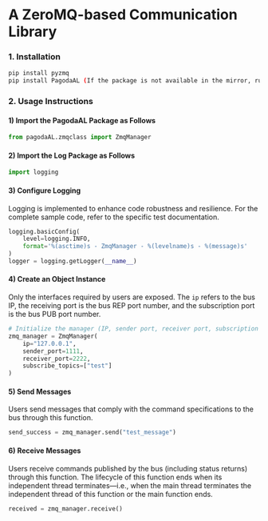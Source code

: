 # A ZeroMQ-based Communication Library

### 1. Installation
```bash
pip install pyzmq
pip install PagodaAL (If the package is not available in the mirror, run: pip install PagodaAL==0.1.0 -i https://pypi.org/simple)
```

### 2. Usage Instructions
#### 1) Import the PagodaAL Package as Follows
```python
from pagodaAL.zmqclass import ZmqManager
```

#### 2) Import the Log Package as Follows
```python
import logging
```

#### 3) Configure Logging
Logging is implemented to enhance code robustness and resilience. For the complete sample code, refer to the specific test documentation.
```python
logging.basicConfig(
    level=logging.INFO,
    format='%(asctime)s - ZmqManager - %(levelname)s - %(message)s'
)
logger = logging.getLogger(__name__)
```

#### 4) Create an Object Instance
Only the interfaces required by users are exposed. The `ip` refers to the bus IP, the receiving port is the bus REP port number, and the subscription port is the bus PUB port number.
```python
# Initialize the manager (IP, sender port, receiver port, subscription topics)
zmq_manager = ZmqManager(
    ip="127.0.0.1",
    sender_port=1111,
    receiver_port=2222,
    subscribe_topics=["test"]
)
```

#### 5) Send Messages
Users send messages that comply with the command specifications to the bus through this function.
```python
send_success = zmq_manager.send("test_message")
```

#### 6) Receive Messages
Users receive commands published by the bus (including status returns) through this function. The lifecycle of this function ends when its independent thread terminates—i.e., when the main thread terminates the independent thread of this function or the main function ends.
```python
received = zmq_manager.receive()
```